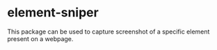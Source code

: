 # element-sniper
This package can be used to capture screenshot of a specific element present on a webpage.
